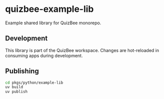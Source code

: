 # quizbee-example-lib

Example shared library for QuizBee monorepo.

## Development

This library is part of the QuizBee workspace. Changes are hot-reloaded in consuming apps during development.

## Publishing

```bash
cd pkgs/python/example-lib
uv build
uv publish
```
